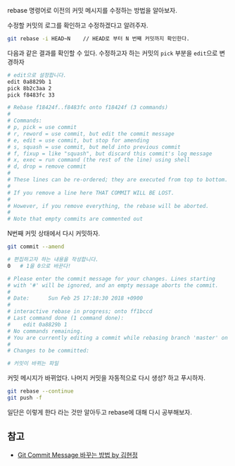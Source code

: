 rebase 명령어로 이전의 커밋 메시지를 수정하는 방법을 알아보자.

수정할 커밋의 로그를 확인하고 수정하겠다고 알려주자.

```bash
git rebase -i HEAD~N    // HEAD로 부터 N 번째 커밋까지 확인한다.
```

다음과 같은 결과를 확인할 수 있다. 수정하고자 하는 커밋의 `pick` 부분을 `edit`으로 변경하자
```bash
# edit으로 설정합니다.
edit 0a8829b 1
pick 8b2c3aa 2
pick f8483fc 33

# Rebase f18424f..f8483fc onto f18424f (3 commands)
#
# Commands:
# p, pick = use commit
# r, reword = use commit, but edit the commit message
# e, edit = use commit, but stop for amending
# s, squash = use commit, but meld into previous commit
# f, fixup = like "squash", but discard this commit's log message
# x, exec = run command (the rest of the line) using shell
# d, drop = remove commit
#
# These lines can be re-ordered; they are executed from top to bottom.
#
# If you remove a line here THAT COMMIT WILL BE LOST.
#
# However, if you remove everything, the rebase will be aborted.
#
# Note that empty commits are commented out
```

N번째 커밋 상태에서 다시 커밋하자.
```bash
git commit --amend
```

```bash
# 편집하고자 하는 내용을 작성합니다.
0   # 1을 0으로 바꾼다!

# Please enter the commit message for your changes. Lines starting          
# with '#' will be ignored, and an empty message aborts the commit.                   
#                                                                           
# Date:      Sun Feb 25 17:18:30 2018 +0900                                 
#                                                                           
# interactive rebase in progress; onto ff1bccd                              
# Last command done (1 command done):                                       
#    edit 0a8829b 1
# No commands remaining.                                                    
# You are currently editing a commit while rebasing branch 'master' on 'ff1bccd'.     
#                                                                           
# Changes to be committed:  

# 커밋이 바뀌는 파일
```

커밋 메시지가 바뀌었다. 나머지 커밋을 자동적으로 다시 생성? 하고 푸시하자.

```bash
git rebase --continue
git push -f
```

일단은 이렇게 한다 라는 것만 알아두고 rebase에 대해 다시 공부해보자.
## 참고

- [Git Commit Message 바꾸는 방법 by 김현정](http://tech.javacafe.io/2018/03/01/how-to-change-git-commit-message/)
